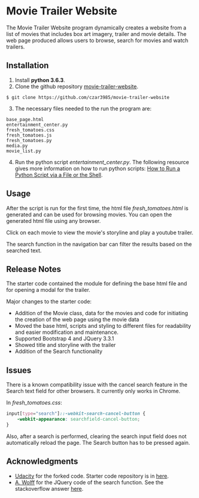 # Movie Trailer Website

The Movie Trailer Website program dynamically creates a website from a list of movies that includes box art imagery, trailer and movie details. The web page produced allows users to browse, search for movies and watch trailers.

## Installation

1. Install **python 3.6.3**.
2. Clone the github repository [movie-trailer-website](https://github.com/czar3985/movie-trailer-website).
```
$ git clone https://github.com/czar3985/movie-trailer-website
```
3. The necessary files needed to the run the program are:
```
base_page.html
entertainment_center.py
fresh_tomatoes.css
fresh_tomatoes.js
fresh_tomatoes.py
media.py
movie_list.py
```
4. Run the python script _entertainment_center.py_. The following resource gives more information on how to run python scripts: [How to Run a Python Script via a File or the Shell](https://www.pythoncentral.io/execute-python-script-file-shell/).

## Usage

After the script is run for the first time, the html file _fresh_tomatoes.html_ is generated and can be used for browsing movies. You can open the generated html file using any browser.

Click on each movie to view the movie's storyline and play a youtube trailer.

The search function in the navigation bar can filter the results based on the searched text.

## Release Notes

The starter code contained the module for defining the base html file and for opening a modal for the trailer.

Major changes to the starter code:
- Addition of the Movie class, data for the movies and code for initiating the creation of the web page using the movie data
- Moved the base html, scripts and styling to different files for readability and easier modification and maintenance.
- Supported Bootstrap 4 and JQuery 3.3.1
- Showed title and storyline with the trailer
- Addition of the Search functionality

## Issues

There is a known compatibility issue with the cancel search feature in the Search text field for other browsers. It currently only works in Chrome. 

In _fresh_tomatoes.css_:
```CSS
input[type="search"]::-webkit-search-cancel-button {
    -webkit-appearance: searchfield-cancel-button;
}
```
Also, after a search is performed, clearing the search input field does not automatically reload the page. The Search button has to be pressed again.

## Acknowledgments

- [Udacity](https://www.udacity.com/) for the forked code. Starter code repository is in [here](https://github.com/udacity/ud036_StarterCode).
- [A. Wolff](https://stackoverflow.com/users/1414562/a-wolff) for the JQuery code of the search function. See the stackoverflow answer [here](https://stackoverflow.com/questions/16986497/jquery-hide-all-divs-except-for-the-divs-i-search-for/16987520#16987520).